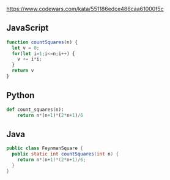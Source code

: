 https://www.codewars.com/kata/551186edce486caa61000f5c

## JavaScript
```js
function countSquares(n) {
  let v = 0;
  for(let i=1;i<=n;i++) {
    v += i*i;
  }
  return v
}
```

## Python
```python
def count_squares(n):
    return n*(n+1)*(2*n+1)/6
```

## Java
```java
public class FeynmanSquare {
  public static int countSquares(int n) {
    return n*(n+1)*(2*n+1)/6;
  }
}
```
